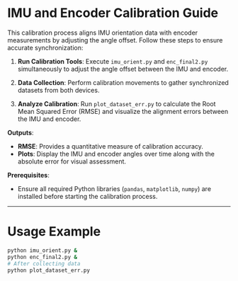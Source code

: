 # IMU and Encoder Calibration Guide

This calibration process aligns IMU orientation data with encoder measurements by adjusting the angle offset. Follow these steps to ensure accurate synchronization:

1. **Run Calibration Tools**: Execute `imu_orient.py` and `enc_final2.py` simultaneously to adjust the angle offset between the IMU and encoder.

2. **Data Collection**: Perform calibration movements to gather synchronized datasets from both devices.

3. **Analyze Calibration**: Run `plot_dataset_err.py` to calculate the Root Mean Squared Error (RMSE) and visualize the alignment errors between the IMU and encoder.

**Outputs**:
- **RMSE**: Provides a quantitative measure of calibration accuracy.
- **Plots**: Display the IMU and encoder angles over time along with the absolute error for visual assessment.

**Prerequisites**:
- Ensure all required Python libraries (`pandas`, `matplotlib`, `numpy`) are installed before starting the calibration process.

---

# Usage Example

```bash
python imu_orient.py &
python enc_final2.py &
# After collecting data
python plot_dataset_err.py
